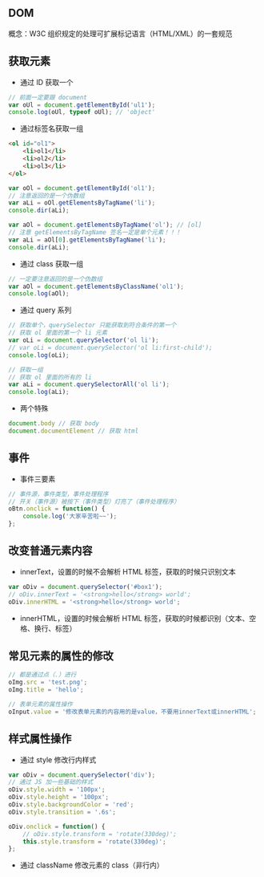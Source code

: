 ## DOM

概念：W3C 组织规定的处理可扩展标记语言（HTML/XML）的一套规范

## 获取元素

- 通过 ID 获取一个

```javascript
// 前面一定要跟 document
var oUl = document.getElementById('ul1');
console.log(oUl, typeof oUl); // 'object'
```

- 通过标签名获取一组

```html
<ol id="ol1">
    <li>ol1</li>
    <li>ol2</li>
    <li>ol3</li>
</ol>
```

```javascript
var oOl = document.getElementById('ol1');
// 注意返回的是一个伪数组
var aLi = oOl.getElementsByTagName('li');
console.dir(aLi);
```

```javascript
var aOl = document.getElementsByTagName('ol'); // [ol]
// 注意 getElementsByTagName 签名一定是单个元素！！！
var aLi = aOl[0].getElementsByTagName('li');
console.dir(aLi);
```

- 通过 class 获取一组

```javascript
// 一定要注意返回的是一个伪数组
var aOl = document.getElementsByClassName('ol1');
console.log(aOl);
```

- 通过 query 系列

```javascript
// 获取单个，querySelector 只能获取到符合条件的第一个
// 获取 ol 里面的第一个 li 元素
var oLi = document.querySelector('ol li');
// var oLi = document.querySelector('ol li:first-child');
console.log(oLi);
```

```javascript
// 获取一组
// 获取 ol 里面的所有的 li
var aLi = document.querySelectorAll('ol li');
console.log(aLi);
```

- 两个特殊

```javascript
document.body // 获取 body
document.documentElement // 获取 html
```

## 事件

- 事件三要素

```javascript
// 事件源，事件类型，事件处理程序
// 开关（事件源）被按下（事件类型）灯亮了（事件处理程序）
oBtn.onclick = function() {
    console.log('大家辛苦啦~~');
};
```

## 改变普通元素内容

- innerText，设置的时候不会解析 HTML 标签，获取的时候只识别文本

```javascript
var oDiv = document.querySelector('#box1');
// oDiv.innerText = '<strong>hello</strong> world';
oDiv.innerHTML = '<strong>hello</strong> world';
```

- innerHTML，设置的时候会解析 HTML 标签，获取的时候都识别（文本、空格、换行、标签）

## 常见元素的属性的修改

```javascript
// 都是通过点（.）进行
oImg.src = 'test.png';
oImg.title = 'hello';
```

```javascript
// 表单元素的属性操作
oInput.value = '修改表单元素的内容用的是value，不要用innerText或innerHTML';
```

## 样式属性操作

- 通过 style 修改行内样式

```javascript
var oDiv = document.querySelector('div');
// 通过 JS 加一些基础的样式
oDiv.style.width = '100px';
oDiv.style.height = '100px';
oDiv.style.backgroundColor = 'red';
oDiv.style.transition = '.6s';

oDiv.onclick = function() {
    // oDiv.style.transform = 'rotate(330deg)';
    this.style.transform = 'rotate(330deg)';
};
```

- 通过 className 修改元素的 class（非行内）